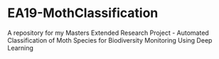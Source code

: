 # EA19-MothClassification
A repository for my Masters Extended Research Project - Automated Classification of Moth Species for Biodiversity  Monitoring Using Deep Learning 
